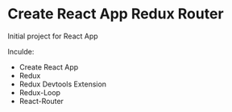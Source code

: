 Create React App Redux Router
====

Initial project for React App

Inculde:
* Create React App 
* Redux
* Redux Devtools Extension
* Redux-Loop
* React-Router
